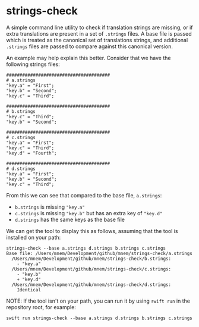 # strings-check

A simple command line utility to check if translation strings are missing, or if extra translations are present in a set of `.strings` files. A base file is passed which is treated as the canonical set of translations strings, and additional `.strings` files are passed to compare against this canonical version.

An example may help explain this better. Consider that we have the following strings files:

```
#######################################
# a.strings
"key.a" = "First";
"key.b" = "Second";
"key.c" = "Third";

#######################################
# b.strings
"key.c" = "Third";
"key.b" = "Second";

#######################################
# c.strings
"key.a" = "First";
"key.c" = "Third";
"key.d" = "Fourth";

#######################################
# d.strings
"key.a" = "First";
"key.b" = "Second";
"key.c" = "Third";
```

From this we can see that compared to the base file, `a.strings`:
* `b.strings` is missing `"key.a"`
* `c.strings` is missing `"key.b"` but has an extra key of `"key.d"`
* `d.strings` has the same keys as the base file

We can get the tool to display this as follows, assuming that the tool is installed on your path:

```
strings-check --base a.strings d.strings b.strings c.strings
Base file: /Users/mnem/Development/github/mnem/strings-check/a.strings
  /Users/mnem/Development/github/mnem/strings-check/b.strings:
    - "key.a"
  /Users/mnem/Development/github/mnem/strings-check/c.strings:
    - "key.b"
    + "key.d"
  /Users/mnem/Development/github/mnem/strings-check/d.strings:
    Identical

```

NOTE: If the tool isn't on your path, you can run it by using `swift run` in the repository root, for example:

```
swift run strings-check --base a.strings d.strings b.strings c.strings
```
